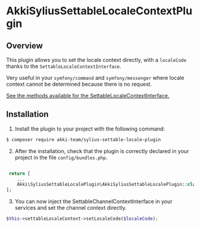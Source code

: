 # AkkiSyliusSettableLocaleContextPlugin

## Overview

This plugin allows you to set the locale context directly, with a ```localeCode``` thanks to the
```SettableLocaleContextInterface```.

Very useful in your ```symfony/command``` and ```symfony/messenger``` where locale context cannot be determined because there is
no request.

[See the methods available for the SettableLocaleContextInterface.](src/Context/SettableLocaleContextInterface.php)

## Installation

1. Install the plugin to your project with the following command:

```bash
$ composer require akki-team/sylius-settable-locale-plugin
```

2. After the installation, check that the plugin is correctly declared in your project in the file `config/bundles.php`.

```php

 return [
    ...
    Akki\SyliusSettableLocalePlugin\AkkiSyliusSettableLocalePlugin::class => ['all' => true],
];
 ```

3. You can now inject the SettableChannelContextInterface in your services and set the channel context directly.

```php
$this->settableLocaleContext->setLocaleCode($localeCode);
```
